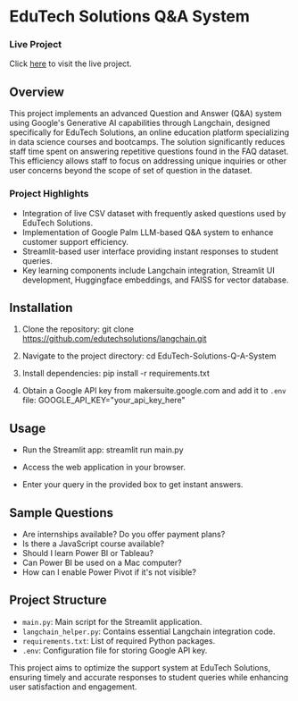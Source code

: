 # EduTech Solutions Q&A System

### Live Project

Click [here](https://edutech-solutions-q-a-system.streamlit.app/) to visit the live project.


## Overview

This project implements an advanced Question and Answer (Q&A) system using Google's Generative AI capabilities through Langchain, designed specifically for EduTech Solutions, an online education platform specializing in data science courses and bootcamps. The solution significantly reduces staff time spent on answering repetitive questions found in the FAQ dataset. This efficiency allows staff to focus on addressing unique inquiries or other user concerns beyond the scope of set of question in the dataset.

### Project Highlights

- Integration of live CSV dataset with frequently asked questions used by EduTech Solutions.
- Implementation of Google Palm LLM-based Q&A system to enhance customer support efficiency.
- Streamlit-based user interface providing instant responses to student queries.
- Key learning components include Langchain integration, Streamlit UI development, Huggingface embeddings, and FAISS for vector database.

## Installation

1. Clone the repository:
git clone https://github.com/edutechsolutions/langchain.git

2. Navigate to the project directory:
cd EduTech-Solutions-Q-A-System

3. Install dependencies:
pip install -r requirements.txt

4. Obtain a Google API key from makersuite.google.com and add it to `.env` file:
GOOGLE_API_KEY="your_api_key_here"


## Usage

- Run the Streamlit app:
streamlit run main.py

- Access the web application in your browser.

- Enter your query in the provided box to get instant answers.

## Sample Questions

- Are internships available? Do you offer payment plans?
- Is there a JavaScript course available?
- Should I learn Power BI or Tableau?
- Can Power BI be used on a Mac computer?
- How can I enable Power Pivot if it's not visible?

## Project Structure

- `main.py`: Main script for the Streamlit application.
- `langchain_helper.py`: Contains essential Langchain integration code.
- `requirements.txt`: List of required Python packages.
- `.env`: Configuration file for storing Google API key.

This project aims to optimize the support system at EduTech Solutions, ensuring timely and accurate responses to student queries while enhancing user satisfaction and engagement.
